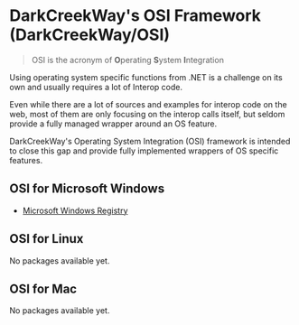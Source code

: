 # DarkCreekWay's OSI Framework (DarkCreekWay/OSI)

> OSI is the acronym of **O**perating **S**ystem **I**ntegration

Using operating system specific functions from .NET is a challenge on its own
and usually requires a lot of Interop code.

Even while there are a lot of sources and examples for interop code on the web,
most of them are only focusing on the interop calls itself, but seldom provide
a fully managed wrapper around an OS feature.

DarkCreekWay's Operating System Integration (OSI) framework is intended to close this gap and provide
fully implemented wrappers of OS specific features.

## OSI for Microsoft Windows

* [Microsoft Windows Registry](./src/Microsoft/Windows/Registry/readme.md)

## OSI for Linux

No packages available yet.

## OSI for Mac

No packages available yet.
